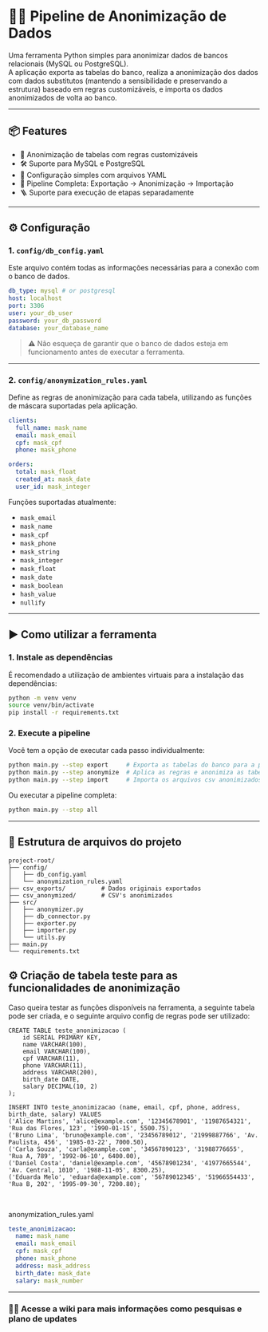 # 🕵️‍♂️ Pipeline de Anonimização de Dados

Uma ferramenta Python simples para anonimizar dados de bancos relacionais (MySQL ou PostgreSQL).  
A aplicação exporta as tabelas do banco, realiza a anonimização dos dados com dados substitutos (mantendo a sensibilidade e preservando a estrutura) baseado em regras customizáveis, e importa os dados anonimizados de volta ao banco.

---

## 📦 Features

- 🔐 Anonimização de tabelas com regras customizáveis
- 🛠 Suporte para MySQL e PostgreSQL
- 🧾 Configuração simples com arquivos YAML
- 🔄 Pipeline Completa: Exportação → Anonimização → Importação
- :ladder: Suporte para execução de etapas separadamente

---

## ⚙️ Configuração

### 1. `config/db_config.yaml`

Este arquivo contém todas as informações necessárias para a conexão com o banco de dados.

```yaml
db_type: mysql # or postgresql
host: localhost
port: 3306
user: your_db_user
password: your_db_password
database: your_database_name
```

> ⚠️ Não esqueça de garantir que o banco de dados esteja em funcionamento antes de executar a ferramenta.

---

### 2. `config/anonymization_rules.yaml`

Define as regras de anonimização para cada tabela, utilizando as funções de máscara suportadas pela aplicação.

```yaml
clients:
  full_name: mask_name
  email: mask_email
  cpf: mask_cpf
  phone: mask_phone

orders:
  total: mask_float
  created_at: mask_date
  user_id: mask_integer
```

Funções suportadas atualmente:

- `mask_email`
- `mask_name`
- `mask_cpf`
- `mask_phone`
- `mask_string`
- `mask_integer`
- `mask_float`
- `mask_date`
- `mask_boolean`
- `hash_value`
- `nullify`

---

## ▶️ Como utilizar a ferramenta

### 1. Instale as dependências

É recomendado a utilização de ambientes virtuais para a instalação das dependências:

```bash
python -m venv venv
source venv/bin/activate
pip install -r requirements.txt
```

### 2. Execute a pipeline

Você tem a opção de executar cada passo individualmente:

```bash
python main.py --step export     # Exporta as tabelas do banco para a pasta /csv_exports
python main.py --step anonymize  # Aplica as regras e anonimiza as tabelas, o resultado fica na pasta /csv_anonymized
python main.py --step import     # Importa os arquivos csv anonimizados da pasta /csv_anonymized para o banco
```

Ou executar a pipeline completa:

```bash
python main.py --step all
```

---

## 📁 Estrutura de arquivos do projeto

```
project-root/
├── config/
│   ├── db_config.yaml
│   └── anonymization_rules.yaml
├── csv_exports/          # Dados originais exportados
├── csv_anonymized/       # CSV's anonimizados
├── src/
│   ├── anonymizer.py
│   ├── db_connector.py
│   ├── exporter.py
│   ├── importer.py
│   └── utils.py
├── main.py
└── requirements.txt
```

## ⚙️ Criação de tabela teste para as funcionalidades de anonimização

Caso queira testar as funções disponíveis na ferramenta, a seguinte tabela pode ser criada, e o seguinte arquivo config de regras pode ser utilizado:

```
CREATE TABLE teste_anonimizacao (
    id SERIAL PRIMARY KEY,
    name VARCHAR(100),
    email VARCHAR(100),
    cpf VARCHAR(11),
    phone VARCHAR(11),
    address VARCHAR(200),
    birth_date DATE,
    salary DECIMAL(10, 2)
);

INSERT INTO teste_anonimizacao (name, email, cpf, phone, address, birth_date, salary) VALUES
('Alice Martins', 'alice@example.com', '12345678901', '11987654321', 'Rua das Flores, 123', '1990-01-15', 5500.75),
('Bruno Lima', 'bruno@example.com', '23456789012', '21999887766', 'Av. Paulista, 456', '1985-03-22', 7000.50),
('Carla Souza', 'carla@example.com', '34567890123', '31988776655', 'Rua A, 789', '1992-06-10', 6400.00),
('Daniel Costa', 'daniel@example.com', '45678901234', '41977665544', 'Av. Central, 1010', '1988-11-05', 8300.25),
('Eduarda Melo', 'eduarda@example.com', '56789012345', '51966554433', 'Rua B, 202', '1995-09-30', 7200.80);
```
<br>

anonymization_rules.yaml

```yaml
teste_anonimizacao:
  name: mask_name
  email: mask_email
  cpf: mask_cpf
  phone: mask_phone
  address: mask_address
  birth_date: mask_date
  salary: mask_number
```

---

### 🕵️‍♂️ Acesse a wiki para mais informações como pesquisas e plano de updates
